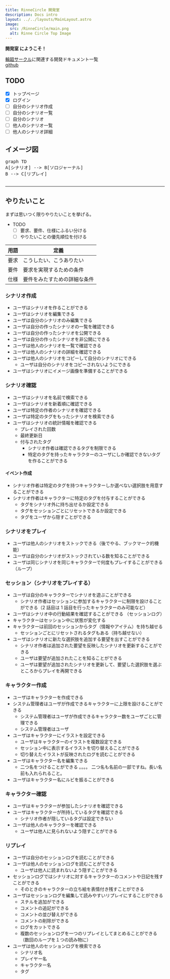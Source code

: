 ```yaml
---
title: RinneCircle 開発室
description: Docs intro
layout: ../../layouts/MainLayout.astro
image:
  src: /RinneCircle/main.png
  alt: Rinne Circle Top Image
---
```


**開発室 にようこそ！**

[輪廻サークル](https://rinne.eisei-teien.ml/rinne-circle-builder/)に関連する開発ドキュメント一覧  
[github](https://github.com/hibohiboo/RinneCircle)

## TODO

- [x] トップページ
- [x] ログイン
- [ ] 自分のシナリオ作成
- [ ] 自分のシナリオ一覧
- [ ] 自分のシナリオ
- [ ] 他人のシナリオ一覧
- [ ] 他人のシナリオ詳細

## イメージ図

<pre class="mermaid">
graph TD
A[シナリオ] --> B[ソロジャーナル]
B --> C[リプレイ]

</pre>

---

## やりたいこと

まずは思いつく限りやりたいことを挙げる。

- TODO
  - [ ] 要求、要件、仕様にふるい分ける
  - [ ] やりたいことの優先順位を付ける

| 用語 | 定義                         |
| ---- | ---------------------------- |
| 要求 | こうしたい、こうありたい     |
| 要件 | 要求を実現するための条件     |
| 仕様 | 要件をみたすための詳細な条件 |

### シナリオ作成

- ユーザはシナリオを作ることができる
- ユーザはシナリオを編集できる
- ユーザは自分のシナリオのみ編集できる
- ユーザは自分の作ったシナリオの一覧を確認できる
- ユーザは自分の作ったシナリオを公開できる
- ユーザは自分の作ったシナリオを非公開にできる
- ユーザは他人のシナリオを一覧で確認できる
- ユーザは他人のシナリオの詳細を確認できる
- ユーザは他人のシナリオをコピーして自分のシナリオにできる
  - ユーザは自分のシナリオをコピーされないようにできる
- ユーザはシナリオにイメージ画像を準備することができる

### シナリオ確認

- ユーザはシナリオを名前で検索できる
- ユーザはシナリオを新着順に確認できる
- ユーザは特定の作者のシナリオを確認できる
- ユーザは特定のタグをもったシナリオを検索できる
- ユーザはシナリオの統計情報を確認できる
  - プレイされた回数
  - 最終更新日
  - 付与されたタグ
    - シナリオ作者は確認できるタグを制限できる
    - 特定のタグを持ったキャラクターのユーザにしか確認できないタグを作ることができる

#### イベント作成

- シナリオ作者は特定のタグを持つキャラクターしか選べない選択肢を用意することができる
- シナリオ作者はキャラクターに特定のタグを付与することができる
  - タグをシナリオ外に持ち出せるか設定できる
  - タグをセッションごとにリセットできるか設定できる
  - タグをユーザから隠すことができる

### シナリオをプレイ

- ユーザは他人のシナリオをストックできる（後でやる、ブックマーク的機能）
- ユーザは自分のシナリオがストックされている数を知ることができる
- ユーザは同じシナリオを同じキャラクターで何度もプレイすることができる（ループ）

### セッション（シナリオをプレイする）

- ユーザは自分のキャラクターでシナリオを遊ぶことができる
  - シナリオ作者はセッションに参加するキャラクターに制限を設けることができる（2 話目は 1 話目を行ったキャラクターのみ可能など）
- ユーザはシナリオ中の行動結果を確認することができる （セッションログ）
- キャラクターはセッション中に状態が変化する
- キャラクターは前回のセッションからタグ（情報やアイテム）を持ち越せる
  - セッションごとにリセットされるタグもある（持ち越せない）
- ユーザはシナリオに新たな選択肢を追加する要望を出すことができる
  - シナリオ作者は追加された要望を反映したシナリオを更新することができる
  - ユーザは要望が追加されたことを知ることができる
  - ユーザは要望が追加されたシナリオを更新して、要望した選択肢を選ぶところからプレイを再開できる

### キャラクター作成

- ユーザはキャラクターを作成できる
- システム管理者はユーザが作成できるキャラクターに上限を設けることができる
  - システム管理者はユーザが作成できるキャラクター数をユーザごとに管理できる
  - システム管理者はユーザ
- ユーザはキャラクターにイラストを設定できる
  - ユーザはキャラクターのイラストを複数設定できる
  - セッション中に表示するイラストを切り替えることができる
  - 切り替えたイラストが反映されたログを読むことができる
- ユーザはキャラクター名を編集できる
  - 二つ名をつけることができる 。。。。 二つ名も名前の一部ですね。長い名前も入れられること。
- ユーザはキャラクター名にルビを振ることができる

### キャラクター確認

- ユーザはキャラクターが参加したシナリオを確認できる
- ユーザはキャラクターが所持しているタグを確認できる
  - シナリオ作者が隠しているタグは設定できない
- ユーザは他人のキャラクターを確認できる
  - ユーザは他人に見られないよう隠すことができる

### リプレイ

- ユーザは自分のセッションログを読むことができる
- ユーザは他人のセッションログを読むことができる
  - ユーザは他人に読まれないよう隠すことができる
- セッションログではシナリオに対するキャラクターのコメントや日記を残すことができる
  - そのときのキャラクターの立ち絵を表情付き残すことができる
- ユーザはセッションログを編集して読みやすいリプレイにすることができる
  - スチルを追加ができる
  - コメントの追記ができる
  - コメントの並び替えができる
  - コメントの削除ができる
  - ログをカットできる
  - 複数のセッションログを一つのリプレイとしてまとめることができる （数回のループを１つの読み物に）
- ユーザは他人のセッションログを検索できる
  - シナリオ名
  - プレイヤー名
  - キャラクター名
  - タグ
